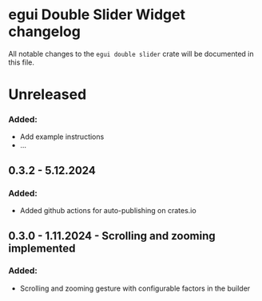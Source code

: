 # egui Double Slider Widget changelog

All notable changes to the `egui double slider` crate will be documented in this file.

# Unreleased

### Added:

* Add example instructions
* ...

## 0.3.2 - 5.12.2024

### Added:

* Added github actions for auto-publishing on crates.io

## 0.3.0 - 1.11.2024 - Scrolling and zooming implemented

### Added:

* Scrolling and zooming gesture with configurable factors in the builder


